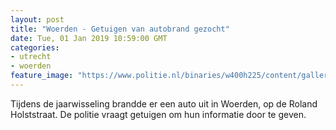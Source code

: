 ```yaml
---
layout: post
title: "Woerden - Getuigen van autobrand gezocht"
date: Tue, 01 Jan 2019 10:59:00 GMT
categories: 
- utrecht 
- woerden 
feature_image: "https://www.politie.nl/binaries/w400h225/content/gallery/politie/stockfotos/partners-o.a.-brandweer-ambulance/brandweerauto.jpg"
---
```


Tijdens de jaarwisseling brandde er een auto uit in Woerden, op de Roland Holststraat. De politie vraagt getuigen om hun informatie door te geven.
